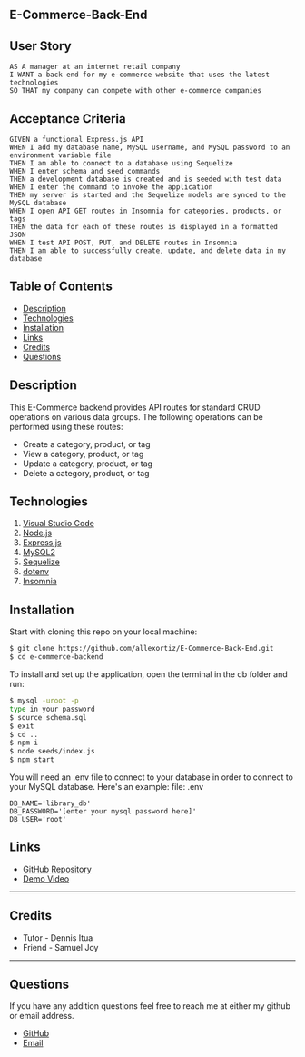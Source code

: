 ## E-Commerce-Back-End

## User Story
```
AS A manager at an internet retail company
I WANT a back end for my e-commerce website that uses the latest technologies
SO THAT my company can compete with other e-commerce companies
```

## Acceptance Criteria
```
GIVEN a functional Express.js API
WHEN I add my database name, MySQL username, and MySQL password to an environment variable file
THEN I am able to connect to a database using Sequelize
WHEN I enter schema and seed commands
THEN a development database is created and is seeded with test data
WHEN I enter the command to invoke the application
THEN my server is started and the Sequelize models are synced to the MySQL database
WHEN I open API GET routes in Insomnia for categories, products, or tags
THEN the data for each of these routes is displayed in a formatted JSON
WHEN I test API POST, PUT, and DELETE routes in Insomnia
THEN I am able to successfully create, update, and delete data in my database
```

## Table of Contents

- [Description](#description)
- [Technologies](#technologies)
- [Installation](#installation)
- [Links](#links)
- [Credits](#credits)
- [Questions](#questions)

## Description
This E-Commerce backend provides API routes for standard CRUD operations on various data groups. The following operations can be performed using these routes:
- Create a category, product, or tag
- View a category, product, or tag
- Update a category, product, or tag
- Delete a category, product, or tag

## Technologies
1. [Visual Studio Code](https://code.visualstudio.com/)
2. [Node.js](https://nodejs.org/en/about/)
3. [Express.js](https://www.npmjs.com/package/express)
4. [MySQL2](https://www.npmjs.com/package/mysql2)
5. [Sequelize](https://www.npmjs.com/package/sequelize)
6. [dotenv](https://www.npmjs.com/package/dotenv)
7. [Insomnia](https://www.npmjs.com/package/insomnia)
 
## **Installation**
Start with cloning this repo on your local machine:
```sh
$ git clone https://github.com/allexortiz/E-Commerce-Back-End.git
$ cd e-commerce-backend
```
To install and set up the application, open the terminal in the db folder and run:
```sh
$ mysql -uroot -p
type in your password
$ source schema.sql
$ exit
$ cd ..
$ npm i
$ node seeds/index.js
$ npm start
```
You will need an .env file to connect to your database in order to connect to your MySQL database. Here's an example:
file: .env
```
DB_NAME='library_db'
DB_PASSWORD='[enter your mysql password here]'
DB_USER='root'
```

## Links
- [GitHub Repository](https://github.com/allexortiz/E-Commerce-Back-End)
- [Demo Video](https://drive.google.com/file/d/1R6UqceBCcpRo9HMUcJLe7UerwRzDkDq2/view)
---
## Credits
- Tutor - Dennis Itua
- Friend - Samuel Joy
---
## Questions
If you have any addition questions feel free to reach me at either my github or email address.
- [GitHub](https://github.com/allexortiz)
- [Email](allex.ortiz@outlook.com)